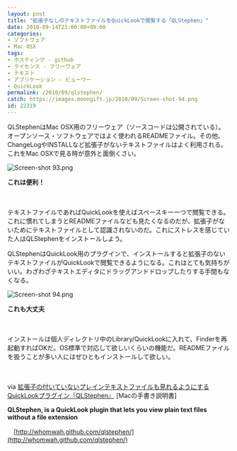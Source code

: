 ```yaml
---
layout: post
title: "拡張子なしのテキストファイルをQuickLookで閲覧する「QLStephen」"
date: 2010-09-14T21:00:00+09:00
categories:
- ソフトウェア
- Mac OSX
tags: 
- ホスティング - github
- ライセンス - フリーウェア
- テキスト
- アプリケーション - ビューワー
- QuickLook
permalink: /2010/09/qlstephen/
catch: https://images.moongift.jp/2010/09/Screen-shot-94.png
id: 22319
---
```

QLStephenはMac OSX用のフリーウェア（ソースコードは公開されている）。オープンソース・ソフトウェアではよく使われるREADMEファイル。その他、ChangeLogやINSTALLなど拡張子がないテキストファイルはよく利用される。これをMac OSXで見る時が意外と面倒くさい。

  

![Screen-shot 93.png](https://images.moongift.jp/2010/09/Screen-shot-93.png)  
  
**これは便利！**

  

　

  

テキストファイルであればQuickLookを使えばスペースキー一つで閲覧できる。これに慣れてしまうとREADMEファイルなども見たくなるのだが、拡張子がないためにテキストファイルとして認識されないのだ。これにストレスを感じていた人はQLStephenをインストールしよう。

  
<!--more-->

QLStephenはQuickLook用のプラグインで、インストールすると拡張子のないテキストファイルがQuickLookで閲覧できるようになる。これはとても気持ちがいい。わざわざテキストエディタにドラッグアンドドロップしたりする手間もなくなる。

  

![Screen-shot 94.png](https://images.moongift.jp/2010/09/Screen-shot-94.png)  
  
**これも大丈夫**

  

　

  

インストールは個人ディレクトリ中のLibrary/QuickLookに入れて、Finderを再起動すればOKだ。OS標準で対応して欲しいくらいの機能だ。READMEファイルを扱うことが多い人にはぜひともインストールして欲しい。

  

　

  

via [拡張子の付いていないプレインテキストファイルも見れるようにするQuickLookプラグイン『QLStephen』](http://veadardiary.blog29.fc2.com/blog-entry-2650.html) [Macの手書き説明書]

  

**QLStephen, is a QuickLook plugin that lets you view plain text files without a file extension**  
  
　[http://whomwah.github.com/qlstephen/](http://whomwah.github.com/qlstephen/)

  
